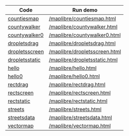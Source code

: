Code    | Run demo
------- | ------
[countiesmap](https://github.com/backspaces/agentscript/tree/master/maplibre/countiesmap.html#L1) | [/maplibre/countiesmap.html](/maplibre/countiesmap.html)
[countywalker](https://github.com/backspaces/agentscript/tree/master/maplibre/countywalker.html#L1) | [/maplibre/countywalker.html](/maplibre/countywalker.html)
[countywalker0](https://github.com/backspaces/agentscript/tree/master/maplibre/countywalker0.html#L1) | [/maplibre/countywalker0.html](/maplibre/countywalker0.html)
[dropletsdrag](https://github.com/backspaces/agentscript/tree/master/maplibre/dropletsdrag.html#L1) | [/maplibre/dropletsdrag.html](/maplibre/dropletsdrag.html)
[dropletsscreen](https://github.com/backspaces/agentscript/tree/master/maplibre/dropletsscreen.html#L1) | [/maplibre/dropletsscreen.html](/maplibre/dropletsscreen.html)
[dropletsstatic](https://github.com/backspaces/agentscript/tree/master/maplibre/dropletsstatic.html#L1) | [/maplibre/dropletsstatic.html](/maplibre/dropletsstatic.html)
[hello](https://github.com/backspaces/agentscript/tree/master/maplibre/hello.html#L1) | [/maplibre/hello.html](/maplibre/hello.html)
[hello0](https://github.com/backspaces/agentscript/tree/master/maplibre/hello0.html#L1) | [/maplibre/hello0.html](/maplibre/hello0.html)
[rectdrag](https://github.com/backspaces/agentscript/tree/master/maplibre/rectdrag.html#L1) | [/maplibre/rectdrag.html](/maplibre/rectdrag.html)
[rectscreen](https://github.com/backspaces/agentscript/tree/master/maplibre/rectscreen.html#L1) | [/maplibre/rectscreen.html](/maplibre/rectscreen.html)
[rectstatic](https://github.com/backspaces/agentscript/tree/master/maplibre/rectstatic.html#L1) | [/maplibre/rectstatic.html](/maplibre/rectstatic.html)
[streets](https://github.com/backspaces/agentscript/tree/master/maplibre/streets.html#L1) | [/maplibre/streets.html](/maplibre/streets.html)
[streetsdata](https://github.com/backspaces/agentscript/tree/master/maplibre/streetsdata.html#L1) | [/maplibre/streetsdata.html](/maplibre/streetsdata.html)
[vectormap](https://github.com/backspaces/agentscript/tree/master/maplibre/vectormap.html#L1) | [/maplibre/vectormap.html](/maplibre/vectormap.html)

